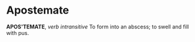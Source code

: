 # Apostemate

**APOS'TEMATE**, _verb intransitive_ To form into an abscess; to swell and fill with pus.